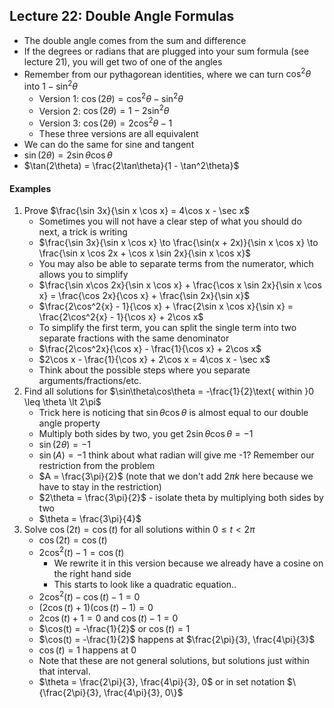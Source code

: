 ## Lecture 22: Double Angle Formulas
- The double angle comes from the sum and difference
- If the degrees or radians that are plugged into your sum formula (see lecture 21), you will get two of one of the angles
- Remember from our pythagorean identities, where we can turn $\cos^2\theta$ into $1 - \sin^2\theta$
  - Version 1: $\cos(2\theta) = \cos^2\theta - \sin^2\theta$
  - Version 2: $\cos(2\theta) = 1 - 2\sin^2\theta$
  - Version 3: $\cos(2\theta) = 2\cos^2\theta - 1$
  - These three versions are all equivalent
- We can do the same for sine and tangent
- $\sin(2\theta) = 2\sin\theta\cos\theta$
- $\tan(2\theta) = \frac{2\tan\theta}{1 - \tan^2\theta}$

#### Examples
1. Prove $\frac{\sin 3x}{\sin x \cos x} = 4\cos x - \sec x$
   - Sometimes you will not have a clear step of what you should do next, a trick is writing
   - $\frac{\sin 3x}{\sin x \cos x} \to \frac{\sin(x + 2x)}{\sin x \cos x} \to \frac{\sin x \cos 2x + \cos x \sin 2x}{\sin x \cos x}$
   - You may also be able to separate terms from the numerator, which allows you to simplify
   - $\frac{\sin x\cos 2x}{\sin x \cos x} + \frac{\cos x \sin 2x}{\sin x \cos x} = \frac{\cos 2x}{\cos x} + \frac{\sin 2x}{\sin x}$
   - $\frac{2\cos^2{x} - 1}{\cos x} + \frac{2\sin x \cos x}{\sin x} = \frac{2\cos^2{x} - 1}{\cos x} + 2\cos x$
   - To simplify the first term, you can split the single term into two separate fractions with the same denominator
   - $\frac{2\cos^2x}{\cos x} - \frac{1}{\cos x} + 2\cos x$
   - $2\cos x - \frac{1}{\cos x} + 2\cos x = 4\cos x - \sec x$
   - Think about the possible steps where you separate arguments/fractions/etc.
2. Find all solutions for $\sin\theta\cos\theta = -\frac{1}{2}\text{ within }0 \leq \theta \lt 2\pi$
   - Trick here is noticing that $\sin\theta\cos\theta$ is almost equal to our double angle property
   - Multiply both sides by two, you get $2\sin\theta\cos\theta = -1$
   - $\sin(2\theta) = -1$
   - $\sin(A) = -1$ think about what radian will give me -1? Remember our restriction from the problem
   - $A = \frac{3\pi}{2}$ (note that we don't add $2\pi k$ here because we have to stay in the restriction)
   - $2\theta = \frac{3\pi}{2}$ - isolate theta by multiplying both sides by two
   - $\theta = \frac{3\pi}{4}$
3. Solve $\cos(2t) = \cos(t)$ for all solutions within $0 \leq t \lt 2\pi$
   - $\cos(2t) = \cos(t)$
   - $2\cos^2(t) - 1 = \cos(t)$
     - We rewrite it in this version because we already have a cosine on the right hand side
     - This starts to look like a quadratic equation..
   - $2\cos^2(t) - \cos(t) - 1 = 0$
   - $(2\cos(t) + 1)(\cos(t) - 1) = 0$
   - $2\cos(t) + 1 = 0$ and $\cos(t) - 1 = 0$
   - $\cos(t) = -\frac{1}{2}$ or $\cos(t) = 1$
   - $\cos(t) = -\frac{1}{2}$ happens at $\frac{2\pi}{3}, \frac{4\pi}{3}$
   - $\cos(t) = 1$ happens at $0$
   - Note that these are not general solutions, but solutions just within that interval.
   - $\theta = \frac{2\pi}{3}, \frac{4\pi}{3}, 0$ or in set notation $\{\frac{2\pi}{3}, \frac{4\pi}{3}, 0\}$
